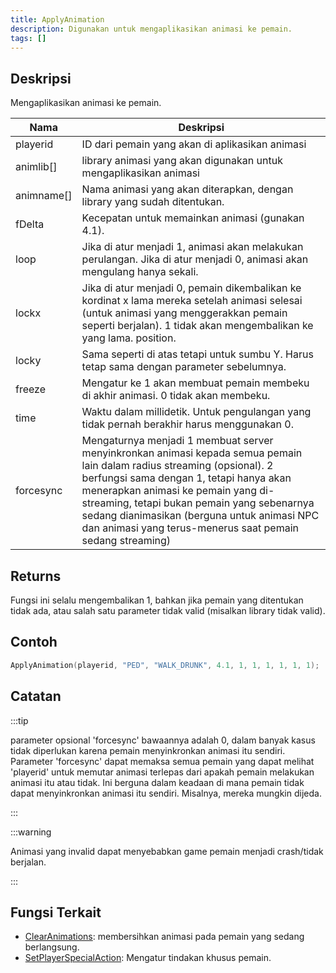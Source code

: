```yaml
---
title: ApplyAnimation
description: Digunakan untuk mengaplikasikan animasi ke pemain.
tags: []
---
```


## Deskripsi

Mengaplikasikan animasi ke pemain.

| Nama       | Deskripsi                                                                                                                                                                                                                                                                                                 |
| ---------- | ------------------------------------------------------------------------------------------------------------------------------------------------------------------------------------------------------------------------------------------------------------------------------------------------------------- |
| playerid   | ID dari pemain yang akan di aplikasikan animasi                                                                                                                                                                                                                                                           |
| animlib[]  | library animasi yang akan digunakan untuk mengaplikasikan animasi                                                                                                                                                                                                                                                       |
| animname[] | Nama animasi yang akan diterapkan, dengan library yang sudah ditentukan.                                                                                                                                                                                                                                            |
| fDelta     | Kecepatan untuk memainkan animasi (gunakan 4.1).                                                                                                                                                                                                                                                                    |
| loop       | Jika di atur menjadi 1, animasi akan melakukan perulangan. Jika di atur menjadi 0, animasi akan mengulang hanya sekali.                                                                                                                                                                                                                              |
| lockx      | Jika di atur menjadi 0, pemain dikembalikan ke kordinat x lama mereka setelah animasi selesai (untuk animasi yang menggerakkan pemain seperti berjalan). 1 tidak akan mengembalikan ke yang lama. position.                                                                                                             |
| locky      | Sama seperti di atas tetapi untuk sumbu Y. Harus tetap sama dengan parameter sebelumnya.                                                                                                                                                                                                                          |
| freeze     | Mengatur ke 1 akan membuat pemain membeku di akhir animasi. 0 tidak akan membeku.                                                                                                                                                                                                                             |
| time       | Waktu dalam millidetik. Untuk pengulangan yang tidak pernah berakhir harus menggunakan 0.                                                                                                                                                                                                                                                |
| forcesync  |  Mengaturnya menjadi 1 membuat server menyinkronkan animasi kepada semua pemain lain dalam radius streaming (opsional). 2 berfungsi sama dengan 1, tetapi hanya akan menerapkan animasi ke pemain yang di-streaming, tetapi bukan pemain yang sebenarnya sedang dianimasikan (berguna untuk animasi NPC dan animasi yang terus-menerus saat pemain sedang streaming) |

## Returns

Fungsi ini selalu mengembalikan 1, bahkan jika pemain yang ditentukan tidak ada, atau salah satu parameter tidak valid (misalkan library tidak valid).

## Contoh

```c
ApplyAnimation(playerid, "PED", "WALK_DRUNK", 4.1, 1, 1, 1, 1, 1, 1);
```

## Catatan

:::tip

parameter opsional 'forcesync' bawaannya adalah 0, dalam banyak kasus tidak diperlukan karena pemain menyinkronkan animasi itu sendiri. Parameter 'forcesync' dapat memaksa semua pemain yang dapat melihat 'playerid' untuk memutar animasi terlepas dari apakah pemain melakukan animasi itu atau tidak. Ini berguna dalam keadaan di mana pemain tidak dapat menyinkronkan animasi itu sendiri. Misalnya, mereka mungkin dijeda.

:::

:::warning

Animasi yang invalid dapat menyebabkan game pemain menjadi crash/tidak berjalan.

:::

## Fungsi Terkait

- [ClearAnimations](ClearAnimations): membersihkan animasi pada pemain yang sedang berlangsung.
- [SetPlayerSpecialAction](SetPlayerSpecialAction): Mengatur tindakan khusus pemain.
